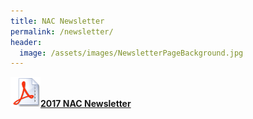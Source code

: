 ```yaml
---
title: NAC Newsletter
permalink: /newsletter/
header:
  image: /assets/images/NewsletterPageBackground.jpg
---
```

![Alt](/assets/images/pdf.png "PDF")**[2017 NAC Newsletter](/assets/uploads/2017/nacouncilnewsletter17web.pdf)**
